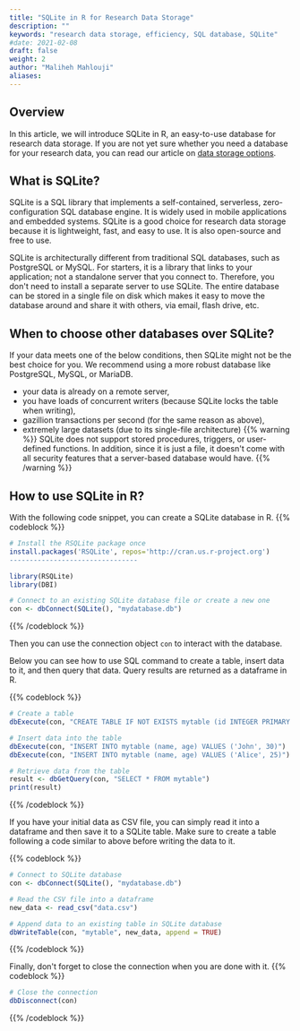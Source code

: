 ```yaml
---
title: "SQLite in R for Research Data Storage"
description: ""
keywords: "research data storage, efficiency, SQL database, SQLite"
#date: 2021-02-08
draft: false
weight: 2
author: "Maliheh Mahlouji"
aliases:
---
```


## Overview

In this article, we will introduce SQLite in R, an easy-to-use database for research data storage.
If you are not yet sure whether you need a database for your research data, 
you can read our article on [data storage options](https://tilburgsciencehub.com/topics/collect-store/data-storage/databases/csv-vs-database/).

## What is SQLite?

SQLite is a SQL library that implements a self-contained, 
serverless, zero-configuration SQL database engine. 
It is widely used in mobile applications and embedded systems. 
SQLite is a good choice for research data storage because it is lightweight, fast, and easy to use. 
It is also open-source and free to use. 

SQLite is architecturally different from traditional SQL databases, such as PostgreSQL or MySQL. For starters, it is a library that links to your application; not a standalone server that you connect to. Therefore, you don't need to install a separate server to use SQLite.
The entire database can be stored in a single file on disk which makes it easy to move the database around and share it with others, via email, flash drive, etc.

## When to choose other databases over SQLite?

If your data meets one of the below conditions, then SQLite might not be the best choice for you. We recommend using a more robust database like PostgreSQL, MySQL, or MariaDB.
- your data is already on a remote server, 
- you have loads of concurrent writers (because SQLite locks the table when writing),
- gazillion transactions per second (for the same reason as above),
- extremely large datasets (due to its single-file architecture)
{{% warning %}}
SQLite does not support stored procedures, triggers, or user-defined functions. In addition, since it is just a file, it doesn't come with all security features that a server-based database would have.
{{% /warning %}}
## How to use SQLite in R?

With the following code snippet, you can create a SQLite database in R.
{{% codeblock %}}

```R
# Install the RSQLite package once
install.packages('RSQLite', repos='http://cran.us.r-project.org')
--------------------------------

library(RSQLite)
library(DBI)

# Connect to an existing SQLite database file or create a new one
con <- dbConnect(SQLite(), "mydatabase.db")

```
{{% /codeblock %}}

Then you can use the connection object `con` to interact with the database.

Below you can see how to use SQL command to create a table, insert data to it, and then query that data. Query results are returned as a dataframe in R.


{{% codeblock %}}

```R
# Create a table
dbExecute(con, "CREATE TABLE IF NOT EXISTS mytable (id INTEGER PRIMARY KEY, name TEXT, age INTEGER)")

# Insert data into the table
dbExecute(con, "INSERT INTO mytable (name, age) VALUES ('John', 30)")
dbExecute(con, "INSERT INTO mytable (name, age) VALUES ('Alice', 25)")

# Retrieve data from the table
result <- dbGetQuery(con, "SELECT * FROM mytable")
print(result)
```
{{% /codeblock %}}

If you have your initial data as CSV file, you can simply read it into a dataframe and then save it to a SQLite table.
Make sure to create a table following a code similar to above before writing the data to it.

{{% codeblock %}}

```R
# Connect to SQLite database
con <- dbConnect(SQLite(), "mydatabase.db")

# Read the CSV file into a dataframe
new_data <- read_csv("data.csv")

# Append data to an existing table in SQLite database
dbWriteTable(con, "mytable", new_data, append = TRUE)

```
{{% /codeblock %}}

Finally, don't forget to close the connection when you are done with it.
{{% codeblock %}}

```R
# Close the connection
dbDisconnect(con)
```
{{% /codeblock %}}